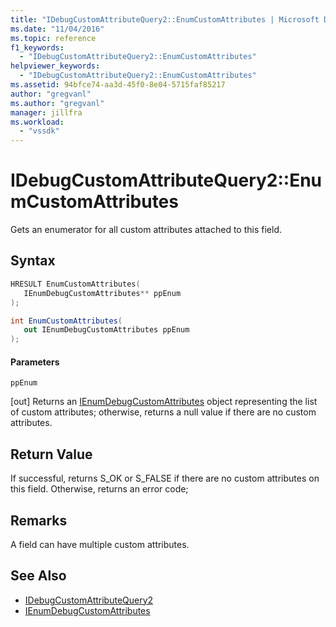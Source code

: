 ```yaml
---
title: "IDebugCustomAttributeQuery2::EnumCustomAttributes | Microsoft Docs"
ms.date: "11/04/2016"
ms.topic: reference
f1_keywords:
  - "IDebugCustomAttributeQuery2::EnumCustomAttributes"
helpviewer_keywords:
  - "IDebugCustomAttributeQuery2::EnumCustomAttributes"
ms.assetid: 94bfce74-aa3d-45f0-8e04-5715faf85217
author: "gregvanl"
ms.author: "gregvanl"
manager: jillfra
ms.workload:
  - "vssdk"
---
```

# IDebugCustomAttributeQuery2::EnumCustomAttributes
Gets an enumerator for all custom attributes attached to this field.

## Syntax

```cpp
HRESULT EnumCustomAttributes( 
   IEnumDebugCustomAttributes** ppEnum
);
```

```csharp
int EnumCustomAttributes(
   out IEnumDebugCustomAttributes ppEnum
);
```

#### Parameters
 `ppEnum`

 [out] Returns an [IEnumDebugCustomAttributes](../../../extensibility/debugger/reference/ienumdebugcustomattributes.md) object representing the list of custom attributes; otherwise, returns a null value if there are no custom attributes.

## Return Value
 If successful, returns S_OK or S_FALSE if there are no custom attributes on this field. Otherwise, returns an error code;

## Remarks
 A field can have multiple custom attributes.

## See Also
- [IDebugCustomAttributeQuery2](../../../extensibility/debugger/reference/idebugcustomattributequery2.md)
- [IEnumDebugCustomAttributes](../../../extensibility/debugger/reference/ienumdebugcustomattributes.md)